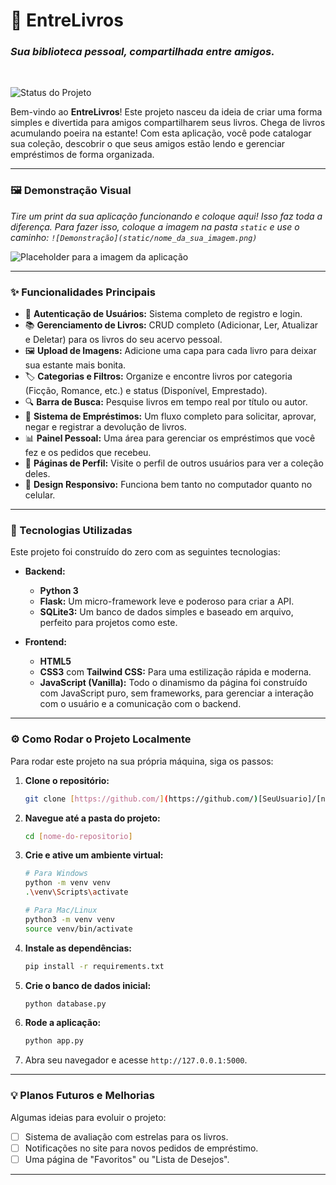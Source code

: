 # 📖 EntreLivros

### _Sua biblioteca pessoal, compartilhada entre amigos._

<br>

![Status do Projeto](https://img.shields.io/badge/status-conclu%C3%ADdo-brightgreen)

Bem-vindo ao **EntreLivros**! Este projeto nasceu da ideia de criar uma forma simples e divertida para amigos compartilharem seus livros. Chega de livros acumulando poeira na estante! Com esta aplicação, você pode catalogar sua coleção, descobrir o que seus amigos estão lendo e gerenciar empréstimos de forma organizada.

---

### 🖼️ Demonstração Visual

*Tire um print da sua aplicação funcionando e coloque aqui! Isso faz toda a diferença. Para fazer isso, coloque a imagem na pasta `static` e use o caminho: `![Demonstração](static/nome_da_sua_imagem.png)`*

![Placeholder para a imagem da aplicação](https://i.imgur.com/RfbcJoP.png)

---

### ✨ Funcionalidades Principais

* 👤 **Autenticação de Usuários:** Sistema completo de registro e login.
* 📚 **Gerenciamento de Livros:** CRUD completo (Adicionar, Ler, Atualizar e Deletar) para os livros do seu acervo pessoal.
* 🖼️ **Upload de Imagens:** Adicione uma capa para cada livro para deixar sua estante mais bonita.
* 🏷️ **Categorias e Filtros:** Organize e encontre livros por categoria (Ficção, Romance, etc.) e status (Disponível, Emprestado).
* 🔍 **Barra de Busca:** Pesquise livros em tempo real por título ou autor.
* 🤝 **Sistema de Empréstimos:** Um fluxo completo para solicitar, aprovar, negar e registrar a devolução de livros.
* 📊 **Painel Pessoal:** Uma área para gerenciar os empréstimos que você fez e os pedidos que recebeu.
* 👤 **Páginas de Perfil:** Visite o perfil de outros usuários para ver a coleção deles.
* 📱 **Design Responsivo:** Funciona bem tanto no computador quanto no celular.

---

### 🚀 Tecnologias Utilizadas

Este projeto foi construído do zero com as seguintes tecnologias:

* **Backend:**
    * **Python 3**
    * **Flask:** Um micro-framework leve e poderoso para criar a API.
    * **SQLite3:** Um banco de dados simples e baseado em arquivo, perfeito para projetos como este.

* **Frontend:**
    * **HTML5**
    * **CSS3** com **Tailwind CSS:** Para uma estilização rápida e moderna.
    * **JavaScript (Vanilla):** Todo o dinamismo da página foi construído com JavaScript puro, sem frameworks, para gerenciar a interação com o usuário e a comunicação com o backend.

---

### ⚙️ Como Rodar o Projeto Localmente

Para rodar este projeto na sua própria máquina, siga os passos:

1.  **Clone o repositório:**
    ```bash
    git clone [https://github.com/](https://github.com/)[SeuUsuario]/[nome-do-repositorio].git
    ```

2.  **Navegue até a pasta do projeto:**
    ```bash
    cd [nome-do-repositorio]
    ```

3.  **Crie e ative um ambiente virtual:**
    ```bash
    # Para Windows
    python -m venv venv
    .\venv\Scripts\activate

    # Para Mac/Linux
    python3 -m venv venv
    source venv/bin/activate
    ```

4.  **Instale as dependências:**
    ```bash
    pip install -r requirements.txt
    ```

5.  **Crie o banco de dados inicial:**
    ```bash
    python database.py
    ```

6.  **Rode a aplicação:**
    ```bash
    python app.py
    ```

7.  Abra seu navegador e acesse `http://127.0.0.1:5000`.

---

### 💡 Planos Futuros e Melhorias

Algumas ideias para evoluir o projeto:

* [ ] Sistema de avaliação com estrelas para os livros.
* [ ] Notificações no site para novos pedidos de empréstimo.
* [ ] Uma página de "Favoritos" ou "Lista de Desejos".

---

